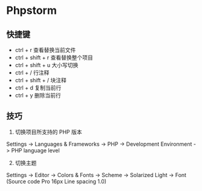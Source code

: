 # Phpstorm

## 快捷键

- ctrl + r 查看替换当前文件
- ctrl + shift + r 查看替换整个项目
- ctrl + shift + u 大小写切换
- ctrl + / 行注释
- ctrl + shift + / 块注释
- ctrl + d 复制当前行
- ctrl + y 删除当前行

## 技巧

1. 切换项目所支持的 PHP 版本

  Settings -> Languages & Frameworks -> PHP -> Development Environment -> PHP language level

2. 切换主题

  Settings -> Editor -> Colors & Fonts -> Scheme -> Solarized Light -> Font (Source code Pro 16px  Line spacing 1.0)


